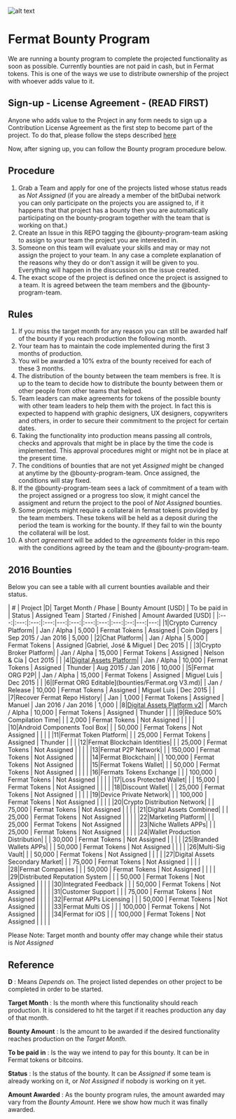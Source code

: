 ![alt text](https://github.com/bitDubai/media-kit/blob/master/MediaKit/Fermat%20Branding/Fermat%20Logotype/Fermat_Logo_3D.png "Fermat Logo")

# Fermat Bounty Program

We are running a bounty program to complete the projected functionality as soon as possible. Currently bounties are not paid in cash, but in Fermat tokens. This is one of the ways we use to distribute ownership of the project with whoever adds value to it. 

## Sign-up - License Agreement - (READ FIRST)
Anyone who adds value to the Project in any form needs to sign up a Contribution License Agreement as the first step to become part of the project. To do that, please follow the steps described [here](https://github.com/bitDubai/contribution-program/tree/master/license-agreements/README.md) 

Now, after signing up,  you can follow the Bounty program procedure below.

## Procedure

1. Grab a Team and apply for one of the projects listed whose status reads as _Not Assigned_ (if you are already a member of the bitDubai network you can only participate on the projects you are assigned to, if it happens that that project has a bounty then you are automatically participating on the bounty-program together with the team that is working on that.)
2. Create an Issue in this REPO tagging the @bounty-program-team asking to assign to your team the project you are interested in.
3. Someone on this team will evaluate your skills and may or may not assign the project to your team. In any case a complete explanation of the reasons why they do or don't assign it will be given to you. Everything will happen in the disscussion on the issue created.
4. The exact scope of the project is defined once the project is assigned to a team. It is agreed between the team members and the @bounty-program-team.

## Rules

1. If you miss the target month for any reason you can still be awarded half of the bounty if you reach production the following month.
2. Your team has to maintain the code implemented during the first 3 months of production. 
3. You wil be awarded a 10% extra of the bounty received for each of these 3 months.
4. The distribution of the bounty between the team members is free. It is up to the team to decide how to distribute the bounty between them or other people from other teams that helped.
5. Team leaders can make agreements for tokens of the possible bounty with other team leaders to help them with the project. In fact this is expected to happend with graphic designers, UX designers, copywriters and others, in order to secure their commitment to the project for certain dates.
6. Taking the functionality into production means passing all controls, checks and approvals that might be in place by the time the code is implemented. This approval procedures might or might not be in place at the present time.
7. The conditions of bounties that are not yet _Assigned_ might be changed at anytime by the @bounty-program-team. Once assigned, the conditions will stay fixed.
8. If the @bounty-program-team sees a lack of commitment of a team with the project assigned or a progress too slow, it might cancel the assigment and return the project to the pool of _Not Assigned_ bounties.
9. Some projects might require a collateral in fermat tokens provided by the team members. These tokens will be held as a deposit during the period the team is working for the bounty. If they fail to win the bounty the collateral will be lost.
10. A short _agreement_ will be added to the _agreements_ folder in this repo with the conditions agreed by the team and the @bounty-program-team.



## 2016 Bounties

Below you can see a table with all current bounties available and their status. 

| # | Project |D|  Target Month / Phase | Bounty Amount [USD] | To be paid in | Status | Assigned Team | Started / Finished | Amount Awarded [USD] |
|:---:|:---:|:---:|:---:|---:|:---:|:---:|:---:|:---:|:--:|---:|---:|
|1|Crypto Currency Platform|  | Jan / Alpha | 5,000 | Fermat Tokens | Assigned | Coin Diggers | Sep 2015 / Jan 2016 | 5,000 | 
|2|Chat Platform|  | Jan / Alpha  | 5,000 | Fermat Tokens | Assigned |Gabriel, José & Miguel | Dec 2015 | | 
|3|Crypto Broker Platform| | Jan / Alpha | 15,000 | Fermat Tokens | Assigned | Nelson & Cía | Oct 2015 | | 
|4|[Digital Assets Platform](https://github.com/bitDubai/bounty-program/blob/master/bounties/Digital-Asset-Platform.md)| | Jan / Alpha | 10,000 | Fermat Tokens | Assigned | Thunder | Aug 2015 / Jan 2016 | 10,000 | 
|5|Fermat ORG P2P| | Jan / Alpha | 15,000 | Fermat Tokens | Assigned | Miguel Luis | Dec 2015 | | 
|6|[Fermat ORG Editable](bounties/Fermat.org V3.md)| | Jan / Release | 10,000 | Fermat Tokens | Assigned | Miguel Luis | Dec 2015 | |
|7|Recover Fermat Repo History|  | Jan | 1,000 | Fermat Tokens | Assigned | Manuel | Jan 2016 / Jan 2016 | 1,000 | 
|8|[Digital Assets Platform v2](https://github.com/bitDubai/bounty-program/blob/master/bounties/Digital%20Assets%20Platform%20v2.md)| | March / Alpha | 10,000 | Fermat Tokens | Assigned | Thunder  | | | 
|9|Reduce 50% Compilation Time|  | | 2,000 | Fermat Tokens | Not Assigned | | | | 
|10|Android Components Tool Box|  | | 50,000 | Fermat Tokens | Not Assigned | | | | 
|11|Fermat Token Platform|  | | 25,000 | Fermat Tokens | Assigned | Thunder | | | 
|12|Fermat Blockchain Identities|  | | 25,000 | Fermat Tokens | Not Assigned | | | | 
|13|Fermat P2P Network| | | 150,000 | Fermat Tokens | Not Assigned | | | | 
|14|Fermat Blockchain| |  | 100,000 | Fermat Tokens | Not Assigned | | | | 
|15|Fermat Tokens Wallet| | | 50,000 | Fermat Tokens | Not Assigned | | | | 
|16|Fermats Tokens Exchange |  | | 100,000 | Fermat Tokens | Not Assigned | | | | 
|17|Loss Protected Wallet|  | | 15,000 | Fermat Tokens | Not Assigned | | | | 
|18|Discount Wallet|  | | 25,000 | Fermat Tokens | Not Assigned | | | | 
|19|Device Private Network| | | 100,000 | Fermat Tokens | Not Assigned | | | | 
|20|Crypto Distribution Network|  | | 75,000 | Fermat Tokens | Not Assigned | | | | 
|21|Digital Assets Combined|  | | 25,000 | Fermat Tokens | Not Assigned | | | | 
|22|Marketing Platform|  | | 25,000 | Fermat Tokens | Not Assigned | | | | 
|23|Niche Wallets APPs| | | 25,000 | Fermat Tokens | Not Assigned | | | | 
|24|Wallet Production Distribution| | | 30,000 | Fermat Tokens | Not Assigned | | | | 
|25|Branded Wallets APPs|  | | 50,000 | Fermat Tokens | Not Assigned | | | | 
|26|Multi-Sig Vault|  | | 50,000 | Fermat Tokens | Not Assigned | | | | 
|27|Digital Assets Secondary Market|  |  | 75,000 | Fermat Tokens | Not Assigned | | | | 
|28|Fermat Companies |  |  | 50,000 | Fermat Tokens | Not Assigned | | | | 
|29|Distributed Reputation System |  |  | 50,000 | Fermat Tokens | Not Assigned | | | | 
|30|Integrated Feedback |  |  | 50,000 | Fermat Tokens | Not Assigned | | | | 
|31|Customer Support |  |  | 75,000 | Fermat Tokens | Not Assigned | | | | 
|32|Fermat APPs Licensing | | | 50,000 | Fermat Tokens | Not Assigned | | | | 
|33|Fermat Multi OS | | | 100,000 | Fermat Tokens | Not Assigned | | | | 
|34|Fermat for iOS | |  | 100,000 | Fermat Tokens | Not Assigned | | | | 



Please Note: Target month and bounty offer may change while their status is _Not Assigned_

## Reference 

**D** : Means _Depends on_. The project listed dependes on other project to be completed in order to be started. 

**Target Month** : Is the month where this functionality should reach production. It is considered to hit the target if it reaches production any day of that month.

**Bounty Amount** : Is the amount to be awarded if the desired functionality reaches production on the _Target Month_. 

**To be paid in** : Is the way we intend to pay for this bounty. It can be in Fermat tokens or bitcoins.

**Status** : Is the status of the bounty. It can be _Assigned_ if some team is already working on it, or _Not Assigned_ if nobody is working on it yet.

**Amount Awarded** : As the bounty program rules, the amount awarded may vary from the _Bounty Amount_. Here we show how much it was finally awarded.
